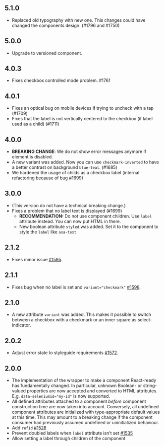 ## 5.1.0

- Replaced old typography with new one. This changes could have changed the components design. (#1796 and #1750)

## 5.0.0

- Upgrade to versioned component.

## 4.0.3

- Fixes checkbox controlled mode problem. #1761

## 4.0.1

- Fixes an optical bug on mobile devices if trying to uncheck with a tap (#1709)
- Fixes that the label is not vertically centered to the checkbox (if label used as a child) (#1711)

## 4.0.0

- **BREAKING CHANGE**: We do not show error messages anymore if element is disabled.
- A new variant was added. Now you can use `checkmark-inverted` to have a better contrast on background `blue-teal`. (#1685)
- We hardened the usage of childs as a checkbox label (internal refactoring because of bug #1699)

## 3.0.0

- (This version do not have a technical breaking change.)
- Fixes a problem that no label text is displayed (#1699)
  - **RECOMMENDATION:** Do not use component children. Use `label` attribute instead. You can now put HTML in there.
  - New boolean attribute `styled` was added. Set it to the component to style the `label` like `axa-text`

## 2.1.2

- Fixes minor issue [#1595](https://github.com/axa-ch/patterns-library/issues/1595).

## 2.1.1

- Fixes bug when no label is set and `variant="checkmark"` [#1598](https://github.com/axa-ch/patterns-library/issues/1598).

## 2.1.0

- A new attribute `variant` was added. This makes it possible to switch between a checkbox with a checkmark or an inner square as select-indicator.

## 2.0.2

- Adjust error state to styleguide requirements [#1572](https://github.com/axa-ch/patterns-library/issues/1572).

## 2.0.0

- The implementation of the wrapper to make a component React-ready has
  fundamentally changed. In particular, unknown Boolean- or
  string-valued properties are now accepted and converted to HTML
  attributes. E.g. `data-seleniumid="my-id"` is now supported.
- All defined attributes attached to a component _before_ component
  construction time are now taken into account. Conversely, all undefined
  component attributes are initialized with type-appropriate default
  values at this time. This may amount to a breaking change if the
  component consumer had previously assumed undefined or uninitialized
  behaviour.
- Add `refId` [#1528](https://github.com/axa-ch/patterns-library/pull/1528)
- Prevent doubled labels when `label` attribute isn't set [#1535](https://github.com/axa-ch/patterns-library/pull/1535)
- Allow setting a label through children of the component
